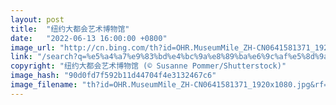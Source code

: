 ```yaml
---
layout: post
title:  "纽约大都会艺术博物馆"
date:   "2022-06-13 16:00:00 +0800"
image_url: "http://cn.bing.com/th?id=OHR.MuseumMile_ZH-CN0641581371_1920x1080.jpg&rf=LaDigue_1920x1080.jpg&pid=hp"
link: "/search?q=%e5%a4%a7%e9%83%bd%e4%bc%9a%e8%89%ba%e6%9c%af%e5%8d%9a%e7%89%a9%e9%a6%86&form=hpcapt&mkt=zh-cn"
copyright: "纽约大都会艺术博物馆 (© Susanne Pommer/Shutterstock)"
image_hash: "90d0fd7f592b11d44704f4e3132467c6"
image_filename: "th?id=OHR.MuseumMile_ZH-CN0641581371_1920x1080.jpg&rf=LaDigue_1920x1080.jpg&pid=hp"
---
```

